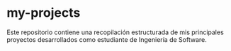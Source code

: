 # my-projects
Este repositorio contiene una recopilación estructurada de mis principales proyectos desarrollados como estudiante de Ingeniería de Software.
